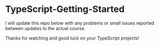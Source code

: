# TypeScript-Getting-Started

I will update this repo below with any problems or small issues reported between updates to the actual course.

Thanks for watching and good luck on your TypeScript projects!

